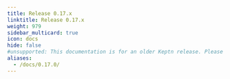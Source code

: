 ```yaml
---
title: Release 0.17.x
linktitle: Release 0.17.x
weight: 979
sidebar_multicard: true
icon: docs
hide: false
#unsupported: This documentation is for an older Keptn release. Please consider the newest one when working with the latest Keptn.
aliases:
  - /docs/0.17.0/
---
```

